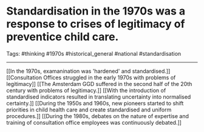 # Standardisation in the 1970s was a response to crises of legitimacy of preventice child care.
Tags: #thinking #1970s #historical_general #national #standardisation

---
[[In the 1970s, examanination was 'hardened' and standardised.]] [[Consultation Offices struggled in the early 1970s with problems of legitimacy]] [[The Amsterdam GGD suffered in the second half of the 20th century with problems of legitimacy.]] [[With the introduction of standardised indicators resulted in translating uncertainty into normalised certainty.]] [[During the 1950s and 1960s, new pioneers started to shift priorities in child health care and create standardised and uniform procedures.]]
[[During the 1980s, debates on the nature of expertise and training of consultation office employees was continuously debated.]]